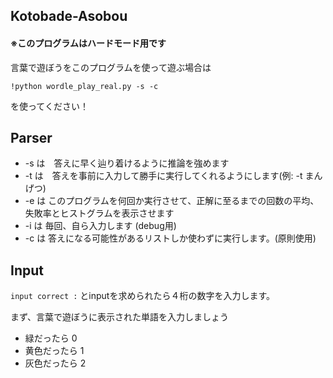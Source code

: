 ## Kotobade-Asobou

#### ※このプログラムはハードモード用です

言葉で遊ぼうをこのプログラムを使って遊ぶ場合は

```!python wordle_play_real.py -s -c```

を使ってください！

## Parser
+ -s は　答えに早く辿り着けるように推論を強めます 
+ -t は　答えを事前に入力して勝手に実行してくれるようにします(例: -t まんげつ)
+ -e は このプログラムを何回か実行させて、正解に至るまでの回数の平均、失敗率とヒストグラムを表示させます
+ -i は 毎回、自ら入力します (debug用)
+ -c は 答えになる可能性があるリストしか使わずに実行します。(原則使用)

## Input
```input correct :```
とinputを求められたら４桁の数字を入力します。

まず、言葉で遊ぼうに表示された単語を入力しましょう

+ 緑だったら 0
+ 黄色だったら 1
+ 灰色だったら 2
